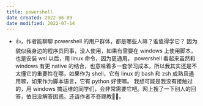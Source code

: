 ```yaml
---
title: powershell
date created: 2022-06-09
date modified: 2022-07-14
---
```

- 👍，作者能聊聊 powershell 的用户群体，都是哪些人嘛？谁值得学它？
  因为貌似我身边的程序员同事，没人使用，如果有需要在 windows 上使用脚本，也是安装 wsl 以后，用 linux 命令，因为更通用。
  powershell 看起来虽然和 windows 有更 native 的结合，也意味着多一套学习成本，所以我其实还是不太懂它的重要性在哪，如果作为 shell，它有 linux 的 bash 和 zsh 成熟且通用嘛，如果作为脚本语言，它有 python 好使嘛。
  我想可能是我没有接触过的，用 windows 搞运维的同学们，会非常需要它吧。网上搜了一下别人的回答，依旧没解答困惑。还请作者不吝赐教🦀🦀。
